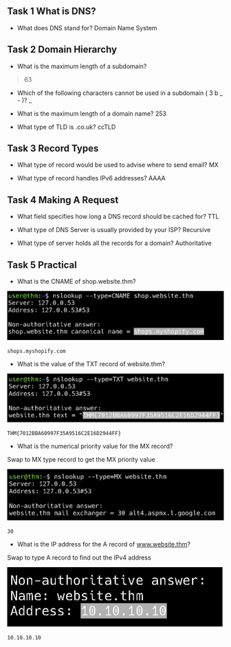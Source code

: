 
## Task 1 What is DNS?

- What does DNS stand for?
	Domain Name System

## Task 2 Domain Hierarchy

- What is the maximum length of a subdomain?
> 63

- Which of the following characters cannot be used in a subdomain ( 3 b _ - )?
	_

- What is the maximum length of a domain name?
	253

- What type of TLD is .co.uk?
	ccTLD

## Task 3 Record Types

- What type of record would be used to advise where to send email?
	MX

- What type of record handles IPv6 addresses?
	AAAA

## Task 4 Making A Request

- What field specifies how long a DNS record should be cached for?
	TTL

- What type of DNS Server is usually provided by your ISP?
	Recursive

- What type of server holds all the records for a domain?
	Authoritative

## Task 5 Practical

- What is the CNAME of shop.website.thm?

![](Attachments/CNAME.png)

	shops.myshopify.com

- What is the value of the TXT record of website.thm?

![](Attachments/TXT%20value.png)

	THM{7012BBA60997F35A9516C2E16D2944FF}

- What is the numerical priority value for the MX record?

Swap to MX type record to get the MX priority value

![](Attachments/MX%20value.png)

	30

- What is the IP address for the A record of www.website.thm?

Swap to type A record to find out the IPv4 address

![](Attachments/IP%20address.png)

	10.10.10.10
